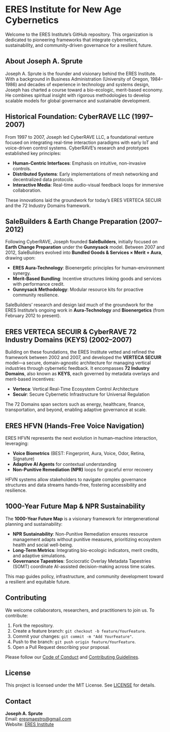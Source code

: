 # ERES Institute for New Age Cybernetics

Welcome to the ERES Institute’s GitHub repository. This organization is dedicated to pioneering frameworks that integrate cybernetics, sustainability, and community-driven governance for a resilient future.

## About Joseph A. Sprute
Joseph A. Sprute is the founder and visionary behind the ERES Institute. With a background in Business Administration (University of Oregon, 1984–1986) and decades of experience in technology and systems design, Joseph has charted a course toward a bio-ecologic, merit-based economy. He combines spiritual insight with rigorous methodologies to develop scalable models for global governance and sustainable development.

## Historical Foundation: CyberRAVE LLC (1997–2007)
From 1997 to 2007, Joseph led CyberRAVE LLC, a foundational venture focused on integrating real-time interaction paradigms with early IoT and voice-driven control systems. CyberRAVE’s research and prototypes established key principles:

- **Human-Centric Interfaces**: Emphasis on intuitive, non-invasive controls.
- **Distributed Systems**: Early implementations of mesh networking and decentralized data protocols.
- **Interactive Media**: Real-time audio-visual feedback loops for immersive collaboration.

These innovations laid the groundwork for today’s ERES VERTECA SECUIR and the 72 Industry Domains framework.

## SaleBuilders & Earth Change Preparation (2007–2012)
Following CyberRAVE, Joseph founded **SaleBuilders**, initially focused on **Earth Change Preparation** under the **Gunnysack** model. Between 2007 and 2012, SaleBuilders evolved into **Bundled Goods & Services × Merit + Aura**, drawing upon:

- **ERES Aura-Technology**: Bioenergetic principles for human–environment synergy.
- **Merit-Based Bundling**: Incentive structures linking goods and services with performance credit.
- **Gunnysack Methodology**: Modular resource kits for proactive community resilience.

SaleBuilders’ research and design laid much of the groundwork for the ERES Institute’s ongoing work in **Aura-Technology** and **Bioenergetics** (from February 2012 to present).

## ERES VERTECA SECUIR & CyberRAVE 72 Industry Domains (KEYS) (2002–2007)
Building on these foundations, the ERES Institute vetted and refined the framework between 2002 and 2007, and developed the **VERTECA SECUIR** model—a secure, domain-agnostic architecture for managing vertical industries through cybernetic feedback. It encompasses **72 Industry Domains**, also known as **KEYS**, each governed by metadata overlays and merit-based incentives:

- **Verteca**: Vertical Real-Time Ecosystem Control Architecture
- **Secuir**: Secure Cybernetic Infrastructure for Universal Regulation

The 72 Domains span sectors such as energy, healthcare, finance, transportation, and beyond, enabling adaptive governance at scale.

## ERES HFVN (Hands-Free Voice Navigation)
ERES HFVN represents the next evolution in human–machine interaction, leveraging:

- **Voice Biometrics** (BEST: Fingerprint, Aura, Voice, Odor, Retina, Signature)
- **Adaptive AI Agents** for contextual understanding
- **Non-Punitive Remediation (NPR)** loops for graceful error recovery

HFVN systems allow stakeholders to navigate complex governance structures and data streams hands-free, fostering accessibility and resilience.

## 1000-Year Future Map & NPR Sustainability
The **1000-Year Future Map** is a visionary framework for intergenerational planning and sustainability:

- **NPR Sustainability**: Non-Punitive Remediation ensures resource management adapts without punitive measures, prioritizing ecosystem health and social well-being.
- **Long-Term Metrics**: Integrating bio-ecologic indicators, merit credits, and adaptive simulations.
- **Governance Tapestries**: Sociocratic Overlay Metadata Tapestries (SOMT) coordinate AI-assisted decision-making across time scales.

This map guides policy, infrastructure, and community development toward a resilient and equitable future.

## Contributing
We welcome collaborators, researchers, and practitioners to join us. To contribute:

1. Fork the repository.
2. Create a feature branch: `git checkout -b feature/YourFeature`.
3. Commit your changes: `git commit -m "Add YourFeature"`.
4. Push to the branch: `git push origin feature/YourFeature`.
5. Open a Pull Request describing your proposal.

Please follow our [Code of Conduct](CODE_OF_CONDUCT.md) and [Contributing Guidelines](CONTRIBUTING.md).

## License
This project is licensed under the MIT License. See [LICENSE](LICENSE.md) for details.

## Contact
**Joseph A. Sprute**  
Email: eresmaestro@gmail.com  
Website: [ERES Institute](Pending)

